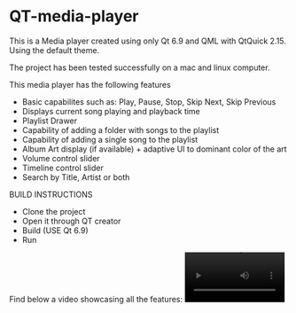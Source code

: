 # QT-media-player
This is a Media player created using only Qt 6.9 and QML with QtQuick 2.15. Using the default theme.

The project has been tested successfully on a mac and linux computer.

This media player has the following features
- Basic capabilites such as: Play, Pause, Stop, Skip Next, Skip Previous
- Displays current song playing and playback time
- Playlist Drawer
- Capability of adding a folder with songs to the playlist
- Capability of adding a single song to the playlist
- Album Art display (if available) + adaptive UI to dominant color of the art
- Volume control slider
- Timeline control slider
- Search by Title, Artist or both

BUILD INSTRUCTIONS
- Clone the project
- Open it through QT creator
- Build (USE Qt 6.9)
- Run

Find below a video showcasing all the features:
<video src='https://github.com/user-attachments/assets/02efb5c2-dcf2-43c6-b2a3-f83d11f7d943' width=180/>


